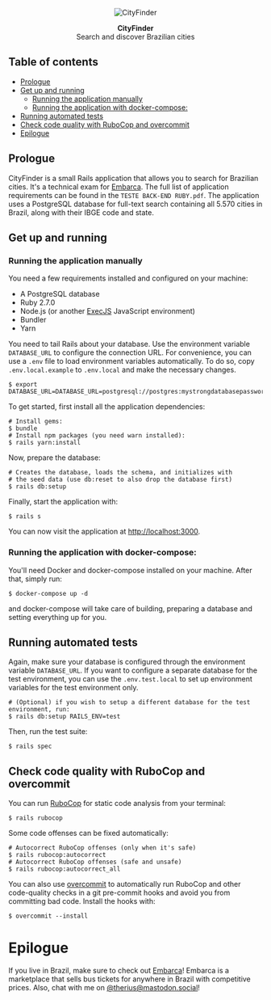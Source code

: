 <p align="center">
  <img src="https://github.com/th3rius/city-finder/assets/43160711/47f92d78-e0bb-4c3a-8edc-7a493fabb308" alt="CityFinder" />
</p>

<p align="center">
  <b>CityFinder</b><br>
  Search and discover Brazilian cities
</p>

## Table of contents

* [Prologue](#prologue)
* [Get up and running](#get-up-and-running)
    * [Running the application manually](#running-the-application-manually)
    * [Running the application with docker-compose:](#running-the-application-with-docker-compose-)
* [Running automated tests](#running-automated-tests)
* [Check code quality with RuboCop and overcommit](#check-code-quality-with-rubocop-and-overcommit)
* [Epilogue](#epilogue)

## Prologue

CityFinder is a small Rails application that allows you to search for Brazilian cities. It's a technical exam
for [Embarca](embarca.ai).
The full list of application requirements can be found in the `TESTE BACK-END RUBY.pdf`.
The application uses a PostgreSQL database for full-text search containing all 5.570 cities in Brazil, along with their
IBGE code and state.

## Get up and running

### Running the application manually

You need a few requirements installed and configured on your machine:

* A PostgreSQL database
* Ruby 2.7.0
* Node.js (or another [ExecJS](https://github.com/rails/execjs) JavaScript environment)
* Bundler
* Yarn

You need to tail Rails about your database. Use the environment variable `DATABASE_URL` to configure the connection URL.
For convenience, you can use a `.env` file to load environment variables automatically. To do so,
copy `.env.local.example`
to `.env.local` and make the necessary changes.

```shell
$ export DATABASE_URL=DATABASE_URL=postgresql://postgres:mystrongdatabasepassword@localhost:5432/city_finder
```

To get started, first install all the application dependencies:

```shell
# Install gems:
$ bundle
# Install npm packages (you need warn installed):
$ rails yarn:install
```

Now, prepare the database:

```shell
# Creates the database, loads the schema, and initializes with
# the seed data (use db:reset to also drop the database first)
$ rails db:setup
```

Finally, start the application with:
```shell
$ rails s
```

You can now visit the application at [http://localhost:3000](http://localhost:3000).

### Running the application with docker-compose:

You'll need Docker and docker-compose installed on your machine. After that, simply run:

```shell
$ docker-compose up -d
```

and docker-compose will take care of building, preparing a database and setting everything up for you.

## Running automated tests

Again, make sure your database is configured through the environment variable `DATABASE_URL`. If you want to configure a
separate database for the test environment,
you can use the `.env.test.local` to set up environment variables for the test environment only.

```shell
# (Optional) if you wish to setup a different database for the test environment, run:
$ rails db:setup RAILS_ENV=test
```

Then, run the test suite:

```shell
$ rails spec
```

## Check code quality with RuboCop and overcommit

You can run [RuboCop](https://github.com/rubocop/rubocop) for static code analysis from your terminal:

```shell
$ rails rubocop
```

Some code offenses can be fixed automatically:

```shell
# Autocorrect RuboCop offenses (only when it's safe)
$ rails rubocop:autocorrect
# Autocorrect RuboCop offenses (safe and unsafe)
$ rails rubocop:autocorrect_all
```

You can also use [overcommit](https://github.com/sds/overcommit) to automatically run RuboCop and other code-quality
checks
in a git pre-commit hooks and avoid you from committing bad code. Install the hooks with:

```shell
$ overcommit --install
```

# Epilogue

If you live in Brazil, make sure to check out [Embarca](https://www.embarca.ai/)! Embarca is a marketplace that sells
bus tickets for anywhere in Brazil with competitive prices.
Also, chat with me on [@therius@mastodon.social](https://mastodon.social/@therius)!
